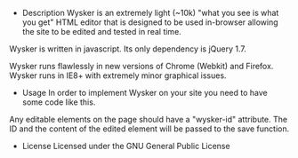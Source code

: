 * Description 
Wysker is an extremely light (~10k)  "what you see is what you get" HTML editor that is designed to be used in-browser allowing the site to be edited and tested in real time. 

Wysker is written in javascript. Its only dependency is jQuery 1.7.

Wysker runs flawlessly in new versions of Chrome (Webkit) and Firefox. Wysker runs in IE8+ with extremely minor graphical issues. 

* Usage
In order to implement Wysker on your site you need to have some code like this.

<script language="javascript" src="wysker.js"></script>
<script type="text/javascript">
$(document).ready(function() { 
	wysker_init(
		function (id, content) { // Save function gets called when a save is triggered, replace with code to integrate with your site
			console.debug('Saved ' + id + '!')		
		}
	)
});
</script>

Any editable elements on the page should have a "wysker-id" attribute. The ID and the content of the edited element will be passed to the save function.

* License
Licensed under the GNU General Public License
